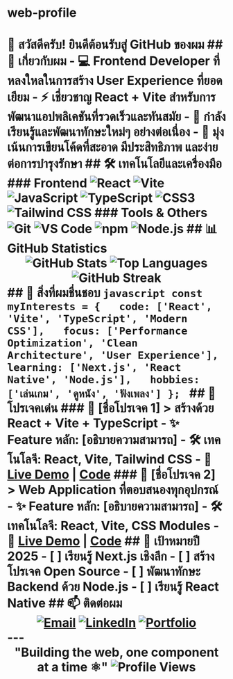 # web-profile
# 👋 สวัสดีครับ! ยินดีต้อนรับสู่ GitHub ของผม  ## 🚀 เกี่ยวกับผม - 💻 **Frontend Developer** ที่หลงใหลในการสร้าง User Experience ที่ยอดเยียม - ⚡ เชี่ยวชาญ **React** + **Vite** สำหรับการพัฒนาแอปพลิเคชันที่รวดเร็วและทันสมัย - 🌱 กำลังเรียนรู้และพัฒนาทักษะใหม่ๆ อย่างต่อเนื่อง - 🎯 มุ่งเน้นการเขียนโค้ดที่สะอาด มีประสิทธิภาพ และง่ายต่อการบำรุงรักษา  ## 🛠️ เทคโนโลยีและเครื่องมือ  ### Frontend ![React](https://img.shields.io/badge/-React-61DAFB?style=for-the-badge&logo=react&logoColor=black) ![Vite](https://img.shields.io/badge/-Vite-646CFF?style=for-the-badge&logo=vite&logoColor=white) ![JavaScript](https://img.shields.io/badge/-JavaScript-F7DF1E?style=for-the-badge&logo=javascript&logoColor=black) ![TypeScript](https://img.shields.io/badge/-TypeScript-3178C6?style=for-the-badge&logo=typescript&logoColor=white) ![CSS3](https://img.shields.io/badge/-CSS3-1572B6?style=for-the-badge&logo=css3&logoColor=white) ![Tailwind CSS](https://img.shields.io/badge/-Tailwind_CSS-06B6D4?style=for-the-badge&logo=tailwindcss&logoColor=white)  ### Tools & Others ![Git](https://img.shields.io/badge/-Git-F05032?style=for-the-badge&logo=git&logoColor=white) ![VS Code](https://img.shields.io/badge/-VS_Code-007ACC?style=for-the-badge&logo=visualstudiocode&logoColor=white) ![npm](https://img.shields.io/badge/-npm-CB3837?style=for-the-badge&logo=npm&logoColor=white) ![Node.js](https://img.shields.io/badge/-Node.js-339933?style=for-the-badge&logo=nodedotjs&logoColor=white)  ## 📊 GitHub Statistics  <div align="center">    ![GitHub Stats](https://github-readme-stats.vercel.app/api?username=YOUR_USERNAME&show_icons=true&theme=tokyonight&count_private=true)  ![Top Languages](https://github-readme-stats.vercel.app/api/top-langs/?username=YOUR_USERNAME&layout=compact&theme=tokyonight)  ![GitHub Streak](https://github-readme-streak-stats.herokuapp.com/?user=YOUR_USERNAME&theme=tokyonight)  </div>  ## 🌟 สิ่งที่ผมชื่นชอบ  ```javascript const myInterests = {   code: ['React', 'Vite', 'TypeScript', 'Modern CSS'],   focus: ['Performance Optimization', 'Clean Architecture', 'User Experience'],   learning: ['Next.js', 'React Native', 'Node.js'],   hobbies: ['เล่นเกม', 'ดูหนัง', 'ฟังเพลง'] }; ```  ## 🚀 โปรเจคเด่น  ### 🎨 [ชื่อโปรเจค 1] > สร้างด้วย React + Vite + TypeScript - ✨ Feature หลัก: [อธิบายความสามารถ] - 🛠️ เทคโนโลจี: React, Vite, Tailwind CSS - 🔗 [Live Demo](link) | [Code](link)  ### 📱 [ชื่อโปรเจค 2] > Web Application ที่ตอบสนองทุกอุปกรณ์ - ✨ Feature หลัก: [อธิบายความสามารถ] - 🛠️ เทคโนโลจี: React, Vite, CSS Modules - 🔗 [Live Demo](link) | [Code](link)  ## 🎯 เป้าหมายปี 2025 - [ ] เรียนรู้ Next.js เชิงลึก - [ ] สร้างโปรเจค Open Source - [ ] พัฒนาทักษะ Backend ด้วย Node.js - [ ] เรียนรู้ React Native  ## 📫 ติดต่อผม  <div align="center">  [![Email](https://img.shields.io/badge/-Email-D14836?style=for-the-badge&logo=gmail&logoColor=white)](mailto:your.email@example.com) [![LinkedIn](https://img.shields.io/badge/-LinkedIn-0077B5?style=for-the-badge&logo=linkedin&logoColor=white)](https://linkedin.com/in/yourprofile) [![Portfolio](https://img.shields.io/badge/-Portfolio-000000?style=for-the-badge&logo=react&logoColor=white)](https://yourportfolio.com)  </div>  ---  <div align="center">    **"Building the web, one component at a time ⚛️"**  ![Profile Views](https://komarev.com/ghpvc/?username=YOUR_USERNAME&color=blueviolet&style=for-the-badge)  </div>
